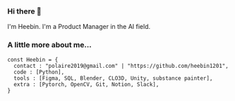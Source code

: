 ### Hi there 👋
I'm Heebin. I'm a Product Manager in the AI field.

### A little more about me...
```
const Heebin = {
  contact : "polaire2019@gmail.com" | "https://github.com/heebin1201",
  code : [Python],
  tools : [Figma, SQL, Blender, CLO3D, Unity, substance painter],
  extra : [Pytorch, OpenCV, Git, Notion, Slack],
}
```
<!--
**heebin1201/heebin1201** is a ✨ _special_ ✨ repository because its `README.md` (this file) appears on your GitHub profile.

Here are some ideas to get you started:

- 🔭 I’m currently working on ...
- 🌱 I’m currently learning ...
- 👯 I’m looking to collaborate on ...
- 🤔 I’m looking for help with ...
- 💬 Ask me about ...
- 📫 How to reach me: polaire2019@gmail.com
- 😄 Pronouns: ...
- ⚡ Fun fact: ...
-->
